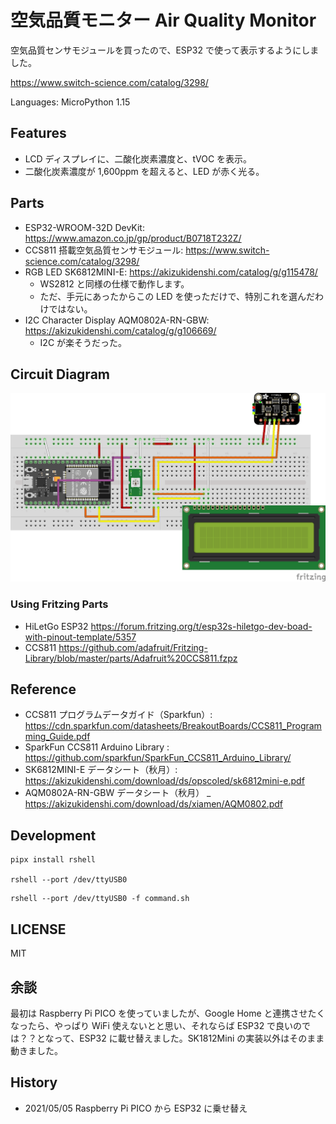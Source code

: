 # 空気品質モニター Air Quality Monitor

空気品質センサモジュールを買ったので、ESP32 で使って表示するようにしました。

https://www.switch-science.com/catalog/3298/

Languages: MicroPython 1.15

## Features

- LCD ディスプレイに、二酸化炭素濃度と、tVOC を表示。
- 二酸化炭素濃度が 1,600ppm を超えると、LED が赤く光る。

## Parts

- ESP32-WROOM-32D DevKit: https://www.amazon.co.jp/gp/product/B0718T232Z/
- CCS811 搭載空気品質センサモジュール: https://www.switch-science.com/catalog/3298/
- RGB LED SK6812MINI-E: https://akizukidenshi.com/catalog/g/g115478/
  - WS2812 と同様の仕様で動作します。
  - ただ、手元にあったからこの LED を使っただけで、特別これを選んだわけではない。
- I2C Character Display AQM0802A-RN-GBW: https://akizukidenshi.com/catalog/g/g106669/
  - I2C が楽そうだった。

## Circuit Diagram

![](./docs/trial_production.png)

### Using Fritzing Parts

- HiLetGo ESP32 https://forum.fritzing.org/t/esp32s-hiletgo-dev-boad-with-pinout-template/5357
- CCS811 https://github.com/adafruit/Fritzing-Library/blob/master/parts/Adafruit%20CCS811.fzpz

## Reference

- CCS811 プログラムデータガイド（Sparkfun）: https://cdn.sparkfun.com/datasheets/BreakoutBoards/CCS811_Programming_Guide.pdf
- SparkFun CCS811 Arduino Library : https://github.com/sparkfun/SparkFun_CCS811_Arduino_Library/
- SK6812MINI-E データシート（秋月）: https://akizukidenshi.com/download/ds/opscoled/sk6812mini-e.pdf
- AQM0802A-RN-GBW データシート（秋月） \_ https://akizukidenshi.com/download/ds/xiamen/AQM0802.pdf

## Development

```
pipx install rshell

rshell --port /dev/ttyUSB0
```

```
rshell --port /dev/ttyUSB0 -f command.sh
```

## LICENSE

MIT

## 余談

最初は Raspberry Pi PICO を使っていましたが、Google Home と連携させたくなったら、やっぱり WiFi 使えないとと思い、それならば ESP32 で良いのでは？？となって、ESP32 に載せ替えました。SK1812Mini の実装以外はそのまま動きました。

## History

- 2021/05/05 Raspberry Pi PICO から ESP32 に乗せ替え
